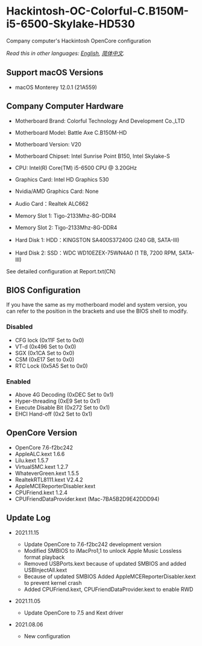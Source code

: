 # Hackintosh-OC-Colorful-C.B150M-i5-6500-Skylake-HD530

Company computer's Hackintosh OpenCore configuration

*Read this in other languages: [English](README.md), [简体中文](README-CN.md).*

## Support macOS Versions

* macOS Monterey 12.0.1 (21A559)

## Company Computer Hardware

* Motherboard Brand: Colorful Technology And Development Co.,LTD
* Motherboard Model: Battle Axe C.B150M-HD
* Motherboard Version: V20
* Motherboard Chipset: Intel Sunrise Point B150, Intel Skylake-S

* CPU: Intel(R) Core(TM) i5-6500 CPU @ 3.20GHz
* Graphics Card: Intel HD Graphics 530
* Nvidia/AMD Graphics Card: None
* Audio Card：Realtek ALC662

* Memory Slot 1: Tigo-2133Mhz-8G-DDR4
* Memory Slot 2: Tigo-2133Mhz-8G-DDR4

* Hard Disk 1: HDD：KINGSTON SA400S37240G  (240 GB, SATA-III)
* Hard Disk 2: SSD：WDC WD10EZEX-75WN4A0  (1 TB, 7200 RPM, SATA-III)

See detailed configuration at Report.txt(CN)

## BIOS Configuration

If you have the same as my motherboard model and system version, you can refer to the position in the brackets and use the BIOS shell to modify.

### Disabled

* CFG lock (0x11F Set to 0x0)
* VT-d (0x496 Set to 0x0)
* SGX (0x1CA Set to 0x0)
* CSM (0xE17 Set to 0x0)
* RTC Lock (0x5A5 Set to 0x0)

### Enabled

* Above 4G Decoding (0xDEC Set to 0x1)
* Hyper-threading (0xE9 Set to 0x1)
* Execute Disable Bit (0x272 Set to 0x1)
* EHCI Hand-off (0x2 Set to 0x1)

## OpenCore Version

* OpenCore 7.6-f2bc242
* AppleALC.kext 1.6.6
* Lilu.kext 1.5.7
* VirtualSMC.kext 1.2.7
* WhateverGreen.kext 1.5.5
* RealtekRTL8111.kext V2.4.2
* AppleMCEReporterDisabler.kext
* CPUFriend.kext 1.2.4
* CPUFriendDataProvider.kext (Mac-7BA5B2D9E42DDD94)

## Update Log

* 2021.11.15
  * Update OpenCore to 7.6-f2bc242 development version
  * Modified SMBIOS to iMacPro1,1 to unlock Apple Music Lossless format playback
  * Removed USBPorts.kext because of updated SMBIOS and added USBInjectAll.kext
  * Because of updated SMBIOS Added AppleMCEReporterDisabler.kext to prevent kernel crash
  * Added CPUFriend.kext, CPUFriendDataProvider.kext to enable RWD

* 2021.11.05
  * Update OpenCore to 7.5 and Kext driver

* 2021.08.06
  * New configuration
